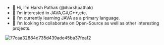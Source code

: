
- 👋 Hi, I’m Harsh Pathak (@iharshpathak)
- 👀 I’m interested in JAVA,C#,C++,etc.
- 🌱 I’m currently learning JAVA as a primary language.
- 💞️ I’m looking to collaborate on Open-Source as well as other interesting projects.
<!--- - 📫 How to reach me (just ping me via a message)--->

<!---
iharshpathak/iharshpathak is a ✨ special ✨ repository because its `README.md` (this file) appears on your GitHub profile.
You can click the Preview link to take a look at your changes.
--->
![77caa32884d735d439ade45ba37feaf2](https://user-images.githubusercontent.com/83153262/115984460-c90a4a80-a5c4-11eb-888c-25faeb3542fa.gif)
